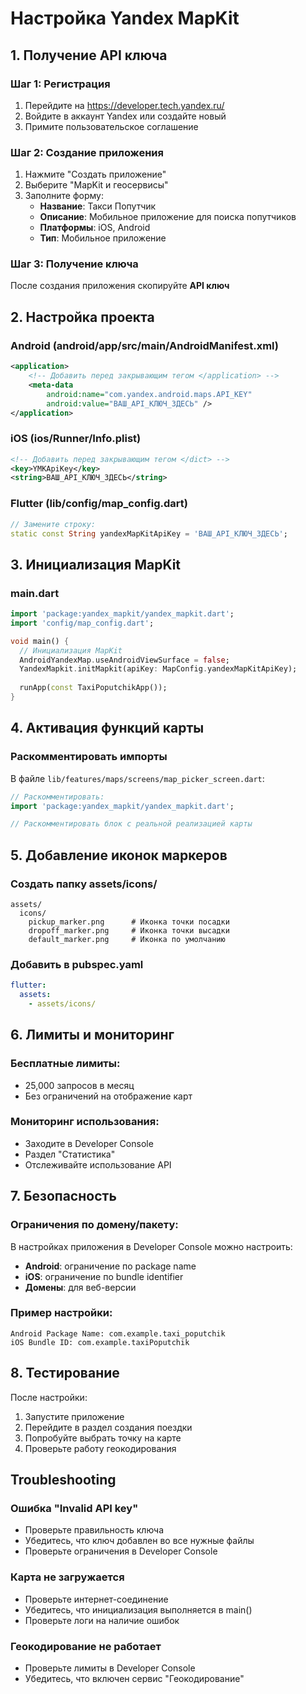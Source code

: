 # Настройка Yandex MapKit

## 1. Получение API ключа

### Шаг 1: Регистрация
1. Перейдите на https://developer.tech.yandex.ru/
2. Войдите в аккаунт Yandex или создайте новый
3. Примите пользовательское соглашение

### Шаг 2: Создание приложения
1. Нажмите "Создать приложение"
2. Выберите "MapKit и геосервисы"
3. Заполните форму:
   - **Название**: Такси Попутчик
   - **Описание**: Мобильное приложение для поиска попутчиков
   - **Платформы**: iOS, Android
   - **Тип**: Мобильное приложение

### Шаг 3: Получение ключа
После создания приложения скопируйте **API ключ**

## 2. Настройка проекта

### Android (android/app/src/main/AndroidManifest.xml)
```xml
<application>
    <!-- Добавить перед закрывающим тегом </application> -->
    <meta-data
        android:name="com.yandex.android.maps.API_KEY"
        android:value="ВАШ_API_КЛЮЧ_ЗДЕСЬ" />
</application>
```

### iOS (ios/Runner/Info.plist)
```xml
<!-- Добавить перед закрывающим тегом </dict> -->
<key>YMKApiKey</key>
<string>ВАШ_API_КЛЮЧ_ЗДЕСЬ</string>
```

### Flutter (lib/config/map_config.dart)
```dart
// Замените строку:
static const String yandexMapKitApiKey = 'ВАШ_API_КЛЮЧ_ЗДЕСЬ';
```

## 3. Инициализация MapKit

### main.dart
```dart
import 'package:yandex_mapkit/yandex_mapkit.dart';
import 'config/map_config.dart';

void main() {
  // Инициализация MapKit
  AndroidYandexMap.useAndroidViewSurface = false;
  YandexMapkit.initMapkit(apiKey: MapConfig.yandexMapKitApiKey);
  
  runApp(const TaxiPoputchikApp());
}
```

## 4. Активация функций карты

### Раскомментировать импорты
В файле `lib/features/maps/screens/map_picker_screen.dart`:
```dart
// Раскомментировать:
import 'package:yandex_mapkit/yandex_mapkit.dart';

// Раскомментировать блок с реальной реализацией карты
```

## 5. Добавление иконок маркеров

### Создать папку assets/icons/
```
assets/
  icons/
    pickup_marker.png      # Иконка точки посадки
    dropoff_marker.png     # Иконка точки высадки
    default_marker.png     # Иконка по умолчанию
```

### Добавить в pubspec.yaml
```yaml
flutter:
  assets:
    - assets/icons/
```

## 6. Лимиты и мониторинг

### Бесплатные лимиты:
- 25,000 запросов в месяц
- Без ограничений на отображение карт

### Мониторинг использования:
- Заходите в Developer Console
- Раздел "Статистика"
- Отслеживайте использование API

## 7. Безопасность

### Ограничения по домену/пакету:
В настройках приложения в Developer Console можно настроить:
- **Android**: ограничение по package name
- **iOS**: ограничение по bundle identifier
- **Домены**: для веб-версии

### Пример настройки:
```
Android Package Name: com.example.taxi_poputchik
iOS Bundle ID: com.example.taxiPoputchik
```

## 8. Тестирование

После настройки:
1. Запустите приложение
2. Перейдите в раздел создания поездки
3. Попробуйте выбрать точку на карте
4. Проверьте работу геокодирования

## Troubleshooting

### Ошибка "Invalid API key"
- Проверьте правильность ключа
- Убедитесь, что ключ добавлен во все нужные файлы
- Проверьте ограничения в Developer Console

### Карта не загружается
- Проверьте интернет-соединение
- Убедитесь, что инициализация выполняется в main()
- Проверьте логи на наличие ошибок

### Геокодирование не работает
- Проверьте лимиты в Developer Console
- Убедитесь, что включен сервис "Геокодирование"

